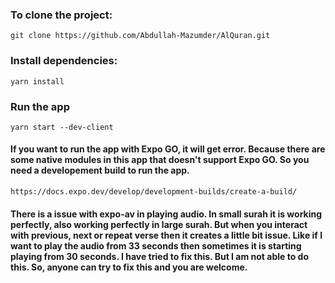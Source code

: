 ### To clone the project:

```
git clone https://github.com/Abdullah-Mazumder/AlQuran.git
```

### Install dependencies:

```
yarn install
```

### Run the app

```
yarn start --dev-client
```

#### If you want to run the app with Expo GO, it will get error. Because there are some native modules in this app that doesn't support Expo GO. So you need a developement build to run the app.

```
https://docs.expo.dev/develop/development-builds/create-a-build/
```

#### There is a issue with expo-av in playing audio. In small surah it is working perfectly, also working perfectly in large surah. But when you interact with previous, next or repeat verse then it creates a little bit issue. Like if I want to play the audio from 33 seconds then sometimes it is starting playing from 30 seconds. I have tried to fix this. But I am not able to do this. So, anyone can try to fix this and you are welcome.
